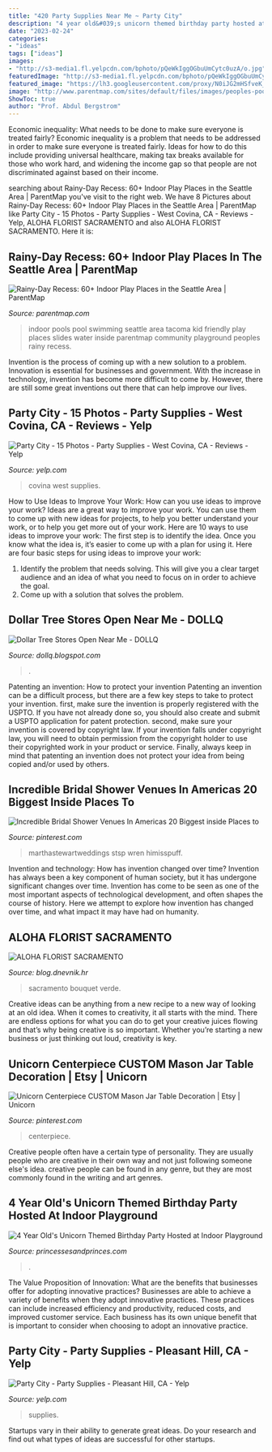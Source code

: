 ```yaml
---
title: "420 Party Supplies Near Me ~ Party City"
description: "4 year old&#039;s unicorn themed birthday party hosted at indoor playground"
date: "2023-02-24"
categories:
- "ideas"
tags: ["ideas"]
images:
- "http://s3-media1.fl.yelpcdn.com/bphoto/pQeWkIggOGbuUmCytc0uzA/o.jpg"
featuredImage: "http://s3-media1.fl.yelpcdn.com/bphoto/pQeWkIggOGbuUmCytc0uzA/o.jpg"
featured_image: "https://lh3.googleusercontent.com/proxy/N0iJG2mHSfveK_ObyaAu7-2A8qNev0Fa1X2g4PeY1Lp1rHlmbTa73TdeTs4AplYNFuFr2xnFpE84vGjIU2hzXOCuTib6sdLMp6eGvTaLXvWDqeSAw06xfoXa1urFrJjp=w1200-h630-p-k-no-nu"
image: "http://www.parentmap.com/sites/default/files/images/peoples-pool-tacoma-rope2-sm.jpg"
ShowToc: true
author: "Prof. Abdul Bergstrom"
---
```



Economic inequality: What needs to be done to make sure everyone is treated fairly?
Economic inequality is a problem that needs to be addressed in order to make sure everyone is treated fairly. Ideas for how to do this include providing universal healthcare, making tax breaks available for those who work hard, and widening the income gap so that people are not discriminated against based on their income.

	

		
searching about Rainy-Day Recess: 60+ Indoor Play Places in the Seattle Area | ParentMap you've visit to the right web. We have 8 Pictures about Rainy-Day Recess: 60+ Indoor Play Places in the Seattle Area | ParentMap like Party City - 15 Photos - Party Supplies - West Covina, CA - Reviews - Yelp, ALOHA FLORIST SACRAMENTO and also ALOHA FLORIST SACRAMENTO. Here it is:
		
    
## Rainy-Day Recess: 60+ Indoor Play Places In The Seattle Area | ParentMap

<img loading=lazy src="http://www.parentmap.com/sites/default/files/images/peoples-pool-tacoma-rope2-sm.jpg" onerror="this.onerror=null;this.src='https://tse2.mm.bing.net/th?id=OIP.BnbcTf-5-RPpZrKKJU4JawHaFv&amp;pid=15.1';" alt="Rainy-Day Recess: 60+ Indoor Play Places in the Seattle Area | ParentMap">

_Source: parentmap.com_

>indoor pools pool swimming seattle area tacoma kid friendly play places slides water inside parentmap community playground peoples rainy recess. 

	

Invention is the process of coming up with a new solution to a problem. Innovation is essential for businesses and government. With the increase in technology, invention has become more difficult to come by. However, there are still some great inventions out there that can help improve our lives.

    
## Party City - 15 Photos - Party Supplies - West Covina, CA - Reviews - Yelp

<img loading=lazy src="http://s3-media1.fl.yelpcdn.com/bphoto/pQeWkIggOGbuUmCytc0uzA/o.jpg" onerror="this.onerror=null;this.src='https://tse1.mm.bing.net/th?id=OIP.yiAkmHMIKxxlb6AHONLiZgHaJ4&amp;pid=15.1';" alt="Party City - 15 Photos - Party Supplies - West Covina, CA - Reviews - Yelp">

_Source: yelp.com_

>covina west supplies. 

	

How to Use Ideas to Improve Your Work: How can you use ideas to improve your work?
Ideas are a great way to improve your work. You can use them to come up with new ideas for projects, to help you better understand your work, or to help you get more out of your work. Here are 10 ways to use ideas to improve your work: 
The first step is to identify the idea. Once you know what the idea is, it’s easier to come up with a plan for using it. Here are four basic steps for using ideas to improve your work: 
1) Identify the problem that needs solving. This will give you a clear target audience and an idea of what you need to focus on in order to achieve the goal. 
2) Come up with a solution that solves the problem.

    
## Dollar Tree Stores Open Near Me - DOLLQ

<img loading=lazy src="https://lh3.googleusercontent.com/proxy/N0iJG2mHSfveK_ObyaAu7-2A8qNev0Fa1X2g4PeY1Lp1rHlmbTa73TdeTs4AplYNFuFr2xnFpE84vGjIU2hzXOCuTib6sdLMp6eGvTaLXvWDqeSAw06xfoXa1urFrJjp=w1200-h630-p-k-no-nu" onerror="this.onerror=null;this.src='https://tse3.mm.bing.net/th?id=OIP.4LfyQfhGqyUmaPMy8VHQXgHaEj&amp;pid=15.1';" alt="Dollar Tree Stores Open Near Me - DOLLQ">

_Source: dollq.blogspot.com_

>. 

	

Patenting an invention: How to protect your invention
Patenting an invention can be a difficult process, but there are a few key steps to take to protect your invention. first, make sure the invention is properly registered with the USPTO. If you have not already done so, you should also create and submit a USPTO application for patent protection. second, make sure your invention is covered by copyright law. If your invention falls under copyright law, you will need to obtain permission from the copyright holder to use their copyrighted work in your product or service. Finally, always keep in mind that patenting an invention does not protect your idea from being copied and/or used by others.

    
## Incredible Bridal Shower Venues In Americas 20 Biggest Inside Places To

<img loading=lazy src="https://i.pinimg.com/originals/28/01/c6/2801c6b57d58b9b396e0234bfab6d0cd.jpg" onerror="this.onerror=null;this.src='https://tse1.mm.bing.net/th?id=OIP.-DzVRbdqrAlrFP1SF2tMmgHaLH&amp;pid=15.1';" alt="Incredible Bridal Shower Venues In Americas 20 Biggest inside Places to">

_Source: pinterest.com_

>marthastewartweddings stsp wren himisspuff. 

	

Invention and technology: How has invention changed over time?
Invention has always been a key component of human society, but it has undergone significant changes over time. Invention has come to be seen as one of the most important aspects of technological development, and often shapes the course of history. Here we attempt to explore how invention has changed over time, and what impact it may have had on humanity.

    
## ALOHA FLORIST SACRAMENTO

<img loading=lazy src="http://bit.ly/pAl5SM" onerror="this.onerror=null;this.src='https://tse2.mm.bing.net/th?id=OIP.lycazRfQW6FxEP2T95zNpQHaE8&amp;pid=15.1';" alt="ALOHA FLORIST SACRAMENTO">

_Source: blog.dnevnik.hr_

>sacramento bouquet verde. 

	

Creative ideas can be anything from a new recipe to a new way of looking at an old idea. When it comes to creativity, it all starts with the mind. There are endless options for what you can do to get your creative juices flowing and that’s why being creative is so important. Whether you’re starting a new business or just thinking out loud, creativity is key.

    
## Unicorn Centerpiece CUSTOM Mason Jar Table Decoration | Etsy | Unicorn

<img loading=lazy src="https://i.pinimg.com/originals/3a/73/8d/3a738d70e5a31c8c22d09c3bffcd9828.jpg" onerror="this.onerror=null;this.src='https://tse3.mm.bing.net/th?id=OIP.TylzLGOkY25ZdP9v_L5thgHaLH&amp;pid=15.1';" alt="Unicorn Centerpiece CUSTOM Mason Jar Table Decoration | Etsy | Unicorn">

_Source: pinterest.com_

>centerpiece. 

	

Creative people often have a certain type of personality. They are usually people who are creative in their own way and not just following someone else's idea. creative people can be found in any genre, but they are most commonly found in the writing and art genres.

    
## 4 Year Old&#039;s Unicorn Themed Birthday Party Hosted At Indoor Playground

<img loading=lazy src="https://images.squarespace-cdn.com/content/v1/5a878a92017db29af1213b18/1569782040156-DJ1HLTMEKW5MP423I13D/ke17ZwdGBToddI8pDm48kFdj1LU3QXNrC7XCDJRXSjl7gQa3H78H3Y0txjaiv_0fDoOvxcdMmMKkDsyUqMSsMWxHk725yiiHCCLfrh8O1z5QPOohDIaIeljMHgDF5CVlOqpeNLcJ80NK65_fV7S1US_GH6w34F4AbXQYP1mTMh6WZrJMPe9RIQ00FIMO_YvQxJ-BQGo94klLBA8TVf45lA/host+kids+birthday+party+ocoee+orlando+florida+(6).jpg" onerror="this.onerror=null;this.src='https://tse2.mm.bing.net/th?id=OIP.VwGqneiMQjc6QM01ITfI8AHaFj&amp;pid=15.1';" alt="4 Year Old&#039;s Unicorn Themed Birthday Party Hosted at Indoor Playground">

_Source: princessesandprinces.com_

>. 

	

The Value Proposition of Innovation: What are the benefits that businesses offer for adopting innovative practices?
Businesses are able to achieve a variety of benefits when they adopt innovative practices. These practices can include increased efficiency and productivity, reduced costs, and improved customer service. Each business has its own unique benefit that is important to consider when choosing to adopt an innovative practice.

    
## Party City - Party Supplies - Pleasant Hill, CA - Yelp

<img loading=lazy src="http://s3-media4.fl.yelpcdn.com/bphoto/Wl1i4Xb__HvTB-SLyAhEuw/o.jpg" onerror="this.onerror=null;this.src='https://tse3.mm.bing.net/th?id=OIP.3p5yGOJ3-VuMXoVHrZ_uOwHaJ4&amp;pid=15.1';" alt="Party City - Party Supplies - Pleasant Hill, CA - Yelp">

_Source: yelp.com_

>supplies. 

	

Startups vary in their ability to generate great ideas. Do your research and find out what types of ideas are successful for other startups.

